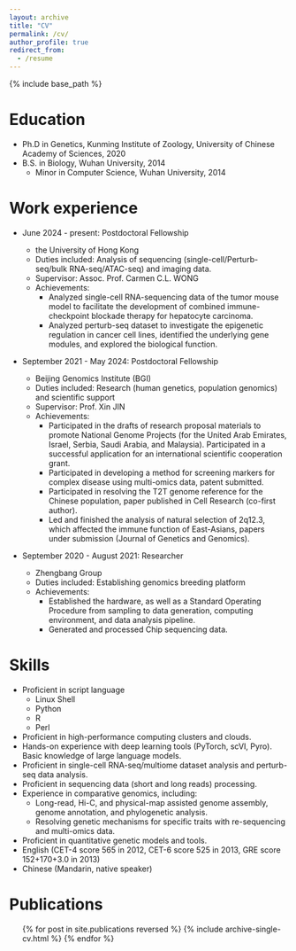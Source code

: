 ```yaml
---
layout: archive
title: "CV"
permalink: /cv/
author_profile: true
redirect_from:
  - /resume
---
```


{% include base_path %}

Education
======
* Ph.D in Genetics, Kunming Institute of Zoology, University of Chinese Academy of Sciences, 2020
* B.S. in Biology, Wuhan University, 2014
  * Minor in Computer Science, Wuhan University, 2014

Work experience
======
* June 2024 - present: Postdoctoral Fellowship
  * the University of Hong Kong
  * Duties included: Analysis of sequencing (single-cell/Perturb-seq/bulk RNA-seq/ATAC-seq) and imaging data.
  * Supervisor: Assoc. Prof. Carmen C.L. WONG
  * Achievements:
    * Analyzed single-cell RNA-sequencing data of the tumor mouse model to facilitate the development of combined immune-checkpoint blockade therapy for hepatocyte carcinoma.
    * Analyzed perturb-seq dataset to investigate the epigenetic regulation in cancer cell lines, identified the underlying gene modules, and explored the biological function.

* September 2021 - May 2024: Postdoctoral Fellowship
  * Beijing Genomics Institute (BGI)
  * Duties included: Research (human genetics, population genomics) and scientific support
  * Supervisor: Prof. Xin JIN
  * Achievements:
    * Participated in the drafts of research proposal materials to promote National Genome Projects (for the United Arab Emirates, Israel, Serbia, Saudi Arabia, and Malaysia). Participated in a successful application for an international scientific cooperation grant.
    * Participated in developing a method for screening markers for complex disease using multi-omics data, patent submitted.
    * Participated in resolving the T2T genome reference for the Chinese population, paper published in Cell Research (co-first author).
    * Led and finished the analysis of natural selection of 2q12.3, which affected the immune function of East-Asians, papers under submission (Journal of Genetics and Genomics).

* September 2020 - August 2021: Researcher
  * Zhengbang Group
  * Duties included: Establishing genomics breeding platform
  * Achievements:
    * Established the hardware, as well as a Standard Operating Procedure from sampling to data generation, computing environment, and data analysis pipeline.
    * Generated and processed Chip sequencing data.
        
Skills
======
* Proficient in script language
  * Linux Shell
  * Python
  * R
  * Perl
* Proficient in high-performance computing clusters and clouds.
* Hands-on experience with deep learning tools (PyTorch, scVI, Pyro). Basic knowledge of large language models.
* Proficient in single-cell RNA-seq/multiome dataset analysis and perturb-seq data analysis.
* Proficient in sequencing data (short and long reads) processing.
* Experience in comparative genomics, including:
  * Long-read, Hi-C, and physical-map assisted genome assembly, genome annotation, and phylogenetic analysis.
  * Resolving genetic mechanisms for specific traits with re-sequencing and multi-omics data.
* Proficient in quantitative genetic models and tools.
* English (CET-4 score 565 in 2012, CET-6 score 525 in 2013, GRE score 152+170+3.0 in 2013)
* Chinese (Mandarin, native speaker)

Publications
======
  <ul>{% for post in site.publications reversed %}
    {% include archive-single-cv.html %}
  {% endfor %}</ul>




<!--
annotated blocks
Talks
======
  <ul>{% for post in site.talks reversed %}
    {% include archive-single-talk-cv.html  %}
  {% endfor %}</ul>
  
Teaching
======
  <ul>{% for post in site.teaching reversed %}
    {% include archive-single-cv.html %}
  {% endfor %}</ul>
  
Service and leadership
======
* Currently signed in to 43 different slack teams
-->

